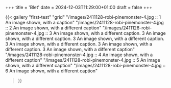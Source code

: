 +++
title = 'Blet'
date = 2024-12-03T11:29:00+01:00
draft = false
+++

{{< gallery "first-test" "grid"
"/images/2411128-robi-pinemonster-4.jpg :: 1 An image shown, with a caption" 
"/images/2411128-robi-pinemonster-4.jpg :: 2 An image shown, with a different caption"
"/images/2411128-robi-pinemonster-4.jpg :: 3 An image shown, with a different caption. 3 An image shown, with a different caption. 3 An image shown, with a different caption. 3 An image shown, with a different caption. 3 An image shown, with a different caption. 3 An image shown, with a different caption"
"/images/2411128-robi-pinemonster-4.jpg :: 4 An image shown, with a different caption"
"/images/2411128-robi-pinemonster-4.jpg :: 5 An image shown, with a different caption"
"/images/2411128-robi-pinemonster-4.jpg :: 6 An image shown, with a different caption" 
>}}